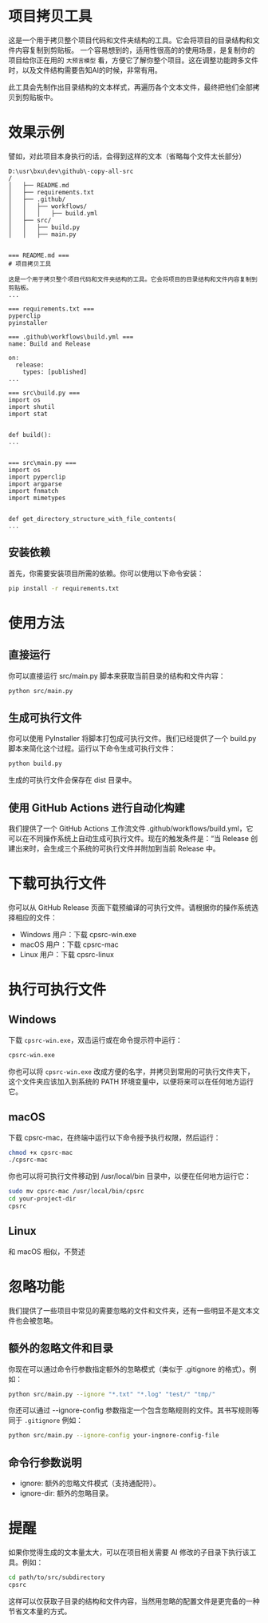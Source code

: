 # 项目拷贝工具

这是一个用于拷贝整个项目代码和文件夹结构的工具。它会将项目的目录结构和文件内容复制到剪贴板。
一个容易想到的，适用性很高的的使用场景，是复制你的项目给你正在用的 `大预言模型` 看，方便它了解你整个项目。这在调整功能跨多文件时，以及文件结构需要告知AI的时候，非常有用。

此工具会先制作出目录结构的文本样式，再遍历各个文本文件，最终把他们全部拷贝到剪贴板中。

# 效果示例

譬如，对此项目本身执行的话，会得到这样的文本（省略每个文件太长部分）

```plaintext
D:\usr\bxu\dev\github\-copy-all-src
/
│   ├── README.md
│   ├── requirements.txt
│   ├── .github/
│   │   ├── workflows/
│   │   │   ├── build.yml
│   ├── src/
│   │   ├── build.py
│   │   ├── main.py


=== README.md ===
# 项目拷贝工具

这是一个用于拷贝整个项目代码和文件夹结构的工具。它会将项目的目录结构和文件内容复制到剪贴板。
...

=== requirements.txt ===
pyperclip
pyinstaller

=== .github\workflows\build.yml ===
name: Build and Release

on:
  release:
    types: [published]
...

=== src\build.py ===
import os
import shutil
import stat


def build():
...


=== src\main.py ===
import os
import pyperclip
import argparse
import fnmatch
import mimetypes


def get_directory_structure_with_file_contents(
...

```

## 安装依赖

首先，你需要安装项目所需的依赖。你可以使用以下命令安装：

```sh
pip install -r requirements.txt
```

# 使用方法

## 直接运行

你可以直接运行 src/main.py 脚本来获取当前目录的结构和文件内容：

```sh
python src/main.py
```

## 生成可执行文件

你可以使用 PyInstaller 将脚本打包成可执行文件。我们已经提供了一个 build.py 脚本来简化这个过程。运行以下命令生成可执行文件：

```sh
python build.py
```

生成的可执行文件会保存在 dist 目录中。

## 使用 GitHub Actions 进行自动化构建

我们提供了一个 GitHub Actions 工作流文件 .github/workflows/build.yml，它可以在不同操作系统上自动生成可执行文件。现在的触发条件是：“当 Release 创建出来时，会生成三个系统的可执行文件并附加到当前 Release 中。

# 下载可执行文件

你可以从 GitHub Release 页面下载预编译的可执行文件。请根据你的操作系统选择相应的文件：

- Windows 用户：下载 cpsrc-win.exe
- macOS 用户：下载 cpsrc-mac
- Linux 用户：下载 cpsrc-linux

# 执行可执行文件

## Windows

下载 `cpsrc-win.exe`，双击运行或在命令提示符中运行：

```sh
cpsrc-win.exe
```

你也可以将 `cpsrc-win.exe` 改成方便的名字，并拷贝到常用的可执行文件夹下，这个文件夹应该加入到系统的 PATH 环境变量中，以便将来可以在任何地方运行它。

## macOS

下载 cpsrc-mac，在终端中运行以下命令授予执行权限，然后运行：

```sh
chmod +x cpsrc-mac
./cpsrc-mac
```

你也可以将可执行文件移动到 /usr/local/bin 目录中，以便在任何地方运行它：

```sh
sudo mv cpsrc-mac /usr/local/bin/cpsrc
cd your-project-dir
cpsrc
```

## Linux

和 macOS 相似，不赘述

# 忽略功能

我们提供了一些项目中常见的需要忽略的文件和文件夹，还有一些明显不是文本文件也会被忽略。

## 额外的忽略文件和目录

你现在可以通过命令行参数指定额外的忽略模式（类似于 .gitignore 的格式）。例如：

```sh
python src/main.py --ignore "*.txt" "*.log" "test/" "tmp/"
```

你还可以通过 --ignore-config 参数指定一个包含忽略规则的文件。其书写规则等同于 `.gitignore` 例如：

```sh
python src/main.py --ignore-config your-ingnore-config-file
```

## 命令行参数说明

- ignore: 额外的忽略文件模式（支持通配符）。
- ignore-dir: 额外的忽略目录。

# 提醒
如果你觉得生成的文本量太大，可以在项目相关需要 AI 修改的子目录下执行该工具。例如：

```sh
cd path/to/src/subdirectory
cpsrc
```

这样可以仅获取子目录的结构和文件内容，当然用忽略的配置文件是更完备的一种节省文本量的方式。